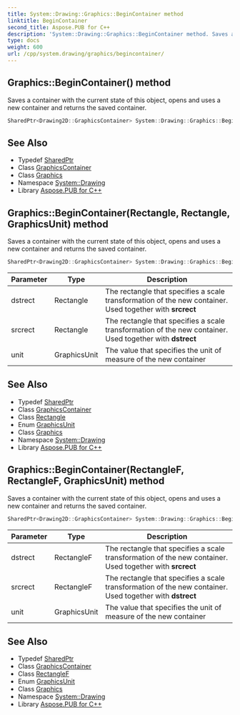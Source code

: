 ```yaml
---
title: System::Drawing::Graphics::BeginContainer method
linktitle: BeginContainer
second_title: Aspose.PUB for C++
description: 'System::Drawing::Graphics::BeginContainer method. Saves a container with the current state of this object, opens and uses a new container and returns the saved container in C++.'
type: docs
weight: 600
url: /cpp/system.drawing/graphics/begincontainer/
---
```

## Graphics::BeginContainer() method


Saves a container with the current state of this object, opens and uses a new container and returns the saved container.

```cpp
SharedPtr<Drawing2D::GraphicsContainer> System::Drawing::Graphics::BeginContainer()
```

## See Also

* Typedef [SharedPtr](../../../system/sharedptr/)
* Class [GraphicsContainer](../../../system.drawing.drawing2d/graphicscontainer/)
* Class [Graphics](../)
* Namespace [System::Drawing](../../)
* Library [Aspose.PUB for C++](../../../)
## Graphics::BeginContainer(Rectangle, Rectangle, GraphicsUnit) method


Saves a container with the current state of this object, opens and uses a new container and returns the saved container.

```cpp
SharedPtr<Drawing2D::GraphicsContainer> System::Drawing::Graphics::BeginContainer(Rectangle dstrect, Rectangle srcrect, GraphicsUnit unit)
```


| Parameter | Type | Description |
| --- | --- | --- |
| dstrect | Rectangle | The rectangle that specifies a scale transformation of the new container. Used together with **srcrect** |
| srcrect | Rectangle | The rectangle that specifies a scale transformation of the new container. Used together with **dstrect** |
| unit | GraphicsUnit | The value that specifies the unit of measure of the new container |

## See Also

* Typedef [SharedPtr](../../../system/sharedptr/)
* Class [GraphicsContainer](../../../system.drawing.drawing2d/graphicscontainer/)
* Class [Rectangle](../../rectangle/)
* Enum [GraphicsUnit](../../graphicsunit/)
* Class [Graphics](../)
* Namespace [System::Drawing](../../)
* Library [Aspose.PUB for C++](../../../)
## Graphics::BeginContainer(RectangleF, RectangleF, GraphicsUnit) method


Saves a container with the current state of this object, opens and uses a new container and returns the saved container.

```cpp
SharedPtr<Drawing2D::GraphicsContainer> System::Drawing::Graphics::BeginContainer(RectangleF dstrect, RectangleF srcrect, GraphicsUnit unit)
```


| Parameter | Type | Description |
| --- | --- | --- |
| dstrect | RectangleF | The rectangle that specifies a scale transformation of the new container. Used together with **srcrect** |
| srcrect | RectangleF | The rectangle that specifies a scale transformation of the new container. Used together with **dstrect** |
| unit | GraphicsUnit | The value that specifies the unit of measure of the new container |

## See Also

* Typedef [SharedPtr](../../../system/sharedptr/)
* Class [GraphicsContainer](../../../system.drawing.drawing2d/graphicscontainer/)
* Class [RectangleF](../../rectanglef/)
* Enum [GraphicsUnit](../../graphicsunit/)
* Class [Graphics](../)
* Namespace [System::Drawing](../../)
* Library [Aspose.PUB for C++](../../../)
